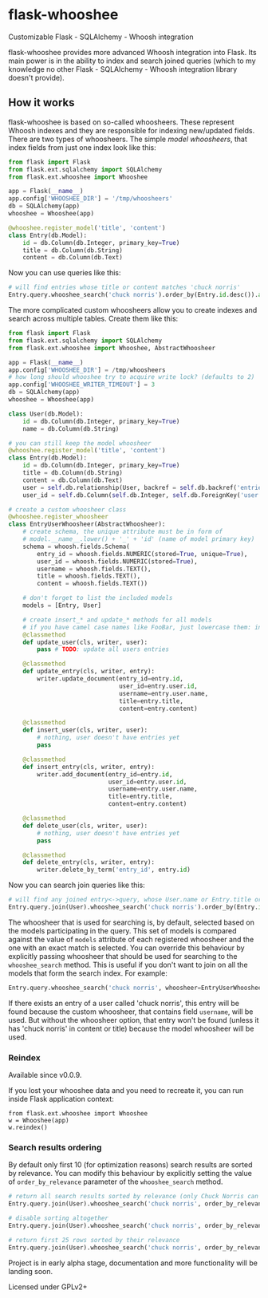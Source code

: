 flask-whooshee
==============

Customizable Flask - SQLAlchemy - Whoosh integration

flask-whooshee provides more advanced Whoosh integration into Flask. Its main power is in the ability to index and search joined queries (which to my knowledge no other Flask - SQLAlchemy - Whoosh integration library doesn't provide).

How it works
------------
flask-whooshee is based on so-called whoosheers. These represent Whoosh indexes and they are responsible for indexing new/updated fields. There are two types of whoosheers. The simple *model whoosheers*, that index fields from just one index look like this:

```python
from flask import Flask
from flask.ext.sqlalchemy import SQLAlchemy
from flask.ext.whooshee import Whooshee

app = Flask(__name__)
app.config['WHOOSHEE_DIR'] = '/tmp/whoosheers'
db = SQLAlchemy(app)
whooshee = Whooshee(app)

@whooshee.register_model('title', 'content')
class Entry(db.Model):
    id = db.Column(db.Integer, primary_key=True)
    title = db.Column(db.String)
    content = db.Column(db.Text)
```

Now you can use queries like this:
```python
# will find entries whose title or content matches 'chuck norris'
Entry.query.whooshee_search('chuck norris').order_by(Entry.id.desc()).all()
```

The more complicated custom whoosheers allow you to create indexes and search across multiple tables. Create them like this:

```python
from flask import Flask
from flask.ext.sqlalchemy import SQLAlchemy
from flask.ext.whooshee import Whooshee, AbstractWhoosheer

app = Flask(__name__)
app.config['WHOOSHEE_DIR'] = /tmp/whoosheers
# how long should whooshee try to acquire write lock? (defaults to 2)
app.config['WHOOSHEE_WRITER_TIMEOUT'] = 3
db = SQLAlchemy(app)
whooshee = Whooshee(app)

class User(db.Model):
    id = db.Column(db.Integer, primary_key=True)
    name = db.Column(db.String)

# you can still keep the model whoosheer
@whooshee.register_model('title', 'content')
class Entry(db.Model):
    id = db.Column(db.Integer, primary_key=True)
    title = db.Column(db.String)
    content = db.Column(db.Text)
    user = self.db.relationship(User, backref = self.db.backref('entries'))
    user_id = self.db.Column(self.db.Integer, self.db.ForeignKey('user.id'))

# create a custom whoosheer class
@whooshee.register_whoosheer
class EntryUserWhoosheer(AbstractWhoosheer):
    # create schema, the unique attribute must be in form of
    # model.__name__.lower() + '_' + 'id' (name of model primary key)
    schema = whoosh.fields.Schema(
        entry_id = whoosh.fields.NUMERIC(stored=True, unique=True),
        user_id = whoosh.fields.NUMERIC(stored=True),
        username = whoosh.fields.TEXT(),
        title = whoosh.fields.TEXT(),
        content = whoosh.fields.TEXT())

    # don't forget to list the included models
    models = [Entry, User]

    # create insert_* and update_* methods for all models
    # if you have camel case names like FooBar, just lowercase them: insert_foobar, update_foobar
    @classmethod
    def update_user(cls, writer, user):
        pass # TODO: update all users entries

    @classmethod
    def update_entry(cls, writer, entry):
        writer.update_document(entry_id=entry.id,
                               user_id=entry.user.id,
                               username=entry.user.name,
                               title=entry.title,
                               content=entry.content)

    @classmethod
    def insert_user(cls, writer, user):
        # nothing, user doesn't have entries yet
        pass

    @classmethod
    def insert_entry(cls, writer, entry):
        writer.add_document(entry_id=entry.id,
                            user_id=entry.user.id,
                            username=entry.user.name,
                            title=entry.title,
                            content=entry.content)

    @classmethod
    def delete_user(cls, writer, user):
        # nothing, user doesn't have entries yet
        pass

    @classmethod
    def delete_entry(cls, writer, entry):
        writer.delete_by_term('entry_id', entry.id)
```

Now you can search join queries like this:
```python
# will find any joined entry<->query, whose User.name or Entry.title or Entry.content matches 'chuck norris'
Entry.query.join(User).whooshee_search('chuck norris').order_by(Entry.id.desc()).all()
```

The whoosheer that is used for searching is, by default, selected based on the models participating in the query.
This set of models is compared against the value of `models` attribute of each registered whoosheer and the one
with an exact match is selected. You can override this behaviour by explicitly passing whoosheer that should be
used for searching to the `whooshee_search` method. This is useful if you don't want to join on all the models that
form the search index. For example:
```python
Entry.query.whooshee_search('chuck norris', whoosheer=EntryUserWhoosheer).order_by(Entry.id.desc()).all()
```
If there exists an entry of a user called 'chuck norris', this entry will be found because the custom whoosheer, that contains field `username`, will be used. But without the whoosheer option, that entry won't be found (unless it has 'chuck&nbsp;norris' in content or title) because the model whoosheer will be used.

### Reindex

Available since v0.0.9.

If you lost your whooshee data and you need to recreate it, you can run inside Flask application context:

```
from flask.ext.whooshee import Whooshee
w = Whooshee(app)
w.reindex()
```
### Search results ordering

By default only first 10 (for optimization reasons) search results are sorted by relevance.
You can modify this behaviour by explicitly setting the value of `order_by_relevance`
parameter of the `whooshee_search` method.

```python
# return all search results sorted by relevance (only Chuck Norris can do this)
Entry.query.join(User).whooshee_search('chuck norris', order_by_relevance=-1).all()

# disable sorting altogether
Entry.query.join(User).whooshee_search('chuck norris', order_by_relevance=0).all()

# return first 25 rows sorted by their relevance
Entry.query.join(User).whooshee_search('chuck norris', order_by_relevance=25).all()
```


Project is in early alpha stage, documentation and more functionality will be landing soon.

Licensed under GPLv2+
